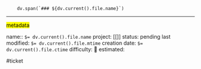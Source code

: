 ```dataviewjs
	dv.span(`### ${dv.current().file.name}`)
```



---
<mark class="yellow">metadata</mark>

name:: `$= dv.current().file.name`
project: [[]] 
status: pending
last modified: `$= dv.current().file.mtime`
creation date: `$= dv.current().file.ctime`
difficulty: 🔴
estimated: 

#ticket


